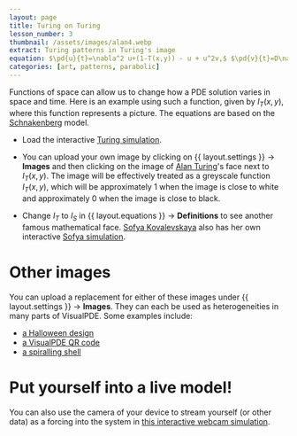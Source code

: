 ```yaml
---
layout: page
title: Turing on Turing
lesson_number: 3
thumbnail: /assets/images/alan4.webp
extract: Turing patterns in Turing's image
equation: $\pd{u}{t}=\nabla^2 u+(1-T(x,y)) - u + u^2v,$ $\pd{v}{t}=D\nabla^2v+ 1 - u^2v$
categories: [art, patterns, parabolic]
---
```

Functions of space can allow us to change how a PDE solution varies in space and time. Here is an example using such a function, given by $I_T(x,y)$, where this function represents a picture. The equations are based on the [Schnakenberg](/mathematical-biology/schnakenberg) model.

* Load the interactive [Turing simulation](/sim/?preset=Alan). 

* You can upload your own image by clicking on <span class='click_sequence'>{{ layout.settings }} → **Images** </span> and then clicking on the image of [Alan Turing](https://en.wikipedia.org/wiki/Alan_Turing)'s face next to $I_T(x,y)$. The image will be effectively treated as a greyscale function $I_T(x,y)$, which will be approximately 1 when the image is close to white and approximately 0 when the image is close to black.

* Change $I_T$ to $I_S$ in <span class='click_sequence'>{{ layout.equations }} → **Definitions** </span> to see another famous mathematical face. [Sofya Kovalevskaya](https://en.wikipedia.org/wiki/Sofya_Kovalevskaya) also has her own interactive [Sofya simulation](/sim/?preset=Sofya).

# Other images

You can upload a replacement for either of these images under <span class='click_sequence'>{{ layout.settings }} → **Images**.</span> They can each be used as heterogeneities in many parts of VisualPDE. Some examples include:

* [a Halloween design](/sim/?preset=Jack)
* [a VisualPDE QR code](/sim/?preset=QR)
* [a spiralling shell](/sim/?preset=shell)

# Put yourself into a live model!

You can also use the camera of your device to stream yourself (or other data) as a forcing into the system in [this interactive webcam simulation](/sim/?preset=GrayScottWebcam). 
